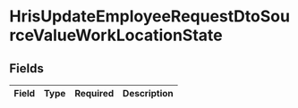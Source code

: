 # HrisUpdateEmployeeRequestDtoSourceValueWorkLocationState


## Fields

| Field       | Type        | Required    | Description |
| ----------- | ----------- | ----------- | ----------- |